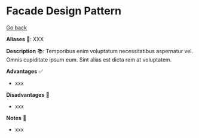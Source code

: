 # Facade Design Pattern

[Go back](../index.md#structural-)

<div class="row row-cols-md-2"><div>

**Aliases** 📌: XXX

**Description** 📚: Temporibus enim voluptatum necessitatibus aspernatur vel. Omnis cupiditate ipsum eum. Sint alias est dicta rem at voluptatem.

</div><div>

**Advantages** ✅

* xxx

**Disadvantages** 🚫

* xxx

**Notes** 📝

* xxx
</div></div>